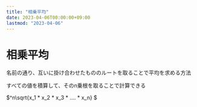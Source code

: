 ```yaml
---
title: "相乗平均"
date: 2023-04-06T00:00:00+09:00
lastmod: "2023-04-06"
---
```

# 相乗平均

名前の通り、互いに掛け合わせたもののルートを取ることで平均を求める方法

すべての値を積算して、そのn乗根を取ることで計算できる

$^n\sqrt{x_1 * x_2 * x_3 * .... *  x_n} $